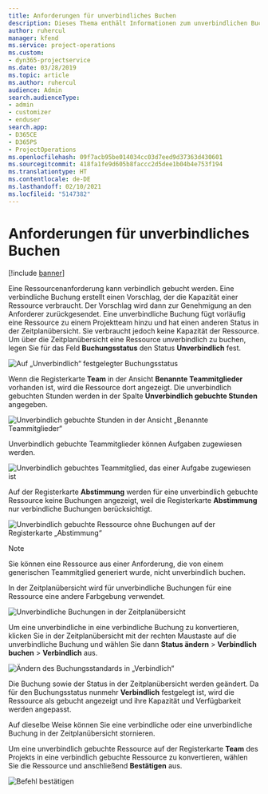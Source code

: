 ```yaml
---
title: Anforderungen für unverbindliches Buchen
description: Dieses Thema enthält Informationen zum unverbindlichen Buchen von Ressourcenanforderungen.
author: ruhercul
manager: kfend
ms.service: project-operations
ms.custom:
- dyn365-projectservice
ms.date: 03/28/2019
ms.topic: article
ms.author: ruhercul
audience: Admin
search.audienceType:
- admin
- customizer
- enduser
search.app:
- D365CE
- D365PS
- ProjectOperations
ms.openlocfilehash: 09f7acb95be014034cc03d7eed9d37363d430601
ms.sourcegitcommit: 418fa1fe9d605b8faccc2d5dee1b04b4e753f194
ms.translationtype: HT
ms.contentlocale: de-DE
ms.lasthandoff: 02/10/2021
ms.locfileid: "5147382"
---
```

# <a name="soft-book-requirements"></a>Anforderungen für unverbindliches Buchen

[!include [banner](../includes/psa-now-project-operations.md)]

Eine Ressourcenanforderung kann verbindlich gebucht werden. Eine verbindliche Buchung erstellt einen Vorschlag, der die Kapazität einer Ressource verbraucht. Der Vorschlag wird dann zur Genehmigung an den Anforderer zurückgesendet. Eine unverbindliche Buchung fügt vorläufig eine Ressource zu einem Projektteam hinzu und hat einen anderen Status in der Zeitplanübersicht. Sie verbraucht jedoch keine Kapazität der Ressource. Um über die Zeitplanübersicht eine Ressource unverbindlich zu buchen, legen Sie für das Feld **Buchungsstatus** den Status **Unverbindlich** fest.

![Auf „Unverbindlich“ festgelegter Buchungsstatus](media/Resource-Management-image77.png)

Wenn die Registerkarte **Team** in der Ansicht **Benannte Teammitglieder** vorhanden ist, wird die Ressource dort angezeigt. Die unverbindlich gebuchten Stunden werden in der Spalte **Unverbindlich gebuchte Stunden** angegeben.

![Unverbindlich gebuchte Stunden in der Ansicht „Benannte Teammitglieder“](media/Resource-Management-image78.png)

Unverbindlich gebuchte Teammitglieder können Aufgaben zugewiesen werden.

![Unverbindlich gebuchtes Teammitglied, das einer Aufgabe zugewiesen ist](media/Resource-Management-image79.png)

Auf der Registerkarte **Abstimmung** werden für eine unverbindlich gebuchte Ressource keine Buchungen angezeigt, weil die Registerkarte **Abstimmung** nur verbindliche Buchungen berücksichtigt.

![Unverbindlich gebuchte Ressource ohne Buchungen auf der Registerkarte „Abstimmung“](media/Resource-Management-image80.png)

> [!NOTE]
> Sie können eine Ressource aus einer Anforderung, die von einem generischen Teammitglied generiert wurde, nicht unverbindlich buchen.

In der Zeitplanübersicht wird für unverbindliche Buchungen für eine Ressource eine andere Farbgebung verwendet.

![Unverbindliche Buchungen in der Zeitplanübersicht](media/Resource-Management-image81.png)

Um eine unverbindliche in eine verbindliche Buchung zu konvertieren, klicken Sie in der Zeitplanübersicht mit der rechten Maustaste auf die unverbindliche Buchung und wählen Sie dann **Status ändern** \> **Verbindlich buchen** \> **Verbindlich** aus.

![Ändern des Buchungsstandards in „Verbindlich“](media/Resource-Management-image82.png)

Die Buchung sowie der Status in der Zeitplanübersicht werden geändert. Da für den Buchungsstatus nunmehr **Verbindlich** festgelegt ist, wird die Ressource als gebucht angezeigt und ihre Kapazität und Verfügbarkeit werden angepasst.

Auf dieselbe Weise können Sie eine verbindliche oder eine unverbindliche Buchung in der Zeitplanübersicht stornieren.

Um eine unverbindlich gebuchte Ressource auf der Registerkarte **Team** des Projekts in eine verbindlich gebuchte Ressource zu konvertieren, wählen Sie die Ressource und anschließend **Bestätigen** aus.

![Befehl bestätigen](media/Resource-Management-image83.png)
